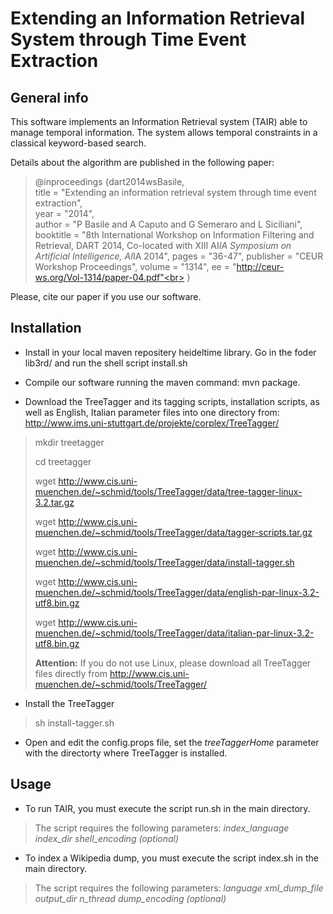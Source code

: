 Extending an Information Retrieval System through Time Event Extraction
=======================================================================

General info
------------

This software implements an Information Retrieval system (TAIR) able to manage temporal information. The system allows temporal constraints in a classical keyword-based search.

Details about the algorithm are published in the following paper:

>@inproceedings {dart2014wsBasile,<br>
>  title            = "Extending an information retrieval system through time event extraction",  
>  year             = "2014",  
>  author           = "P Basile and A Caputo and G Semeraro and L Siciliani",  
>  booktitle        = "8th International Workshop on Information Filtering and Retrieval, DART 2014, Co-located with XIII AI*IA Symposium on Artificial Intelligence, AI*IA 2014",
>  pages            = "36-47",
>  publisher        = "CEUR Workshop Proceedings",
>  volume           = "1314",
>  ee               = "http://ceur-ws.org/Vol-1314/paper-04.pdf"<br>
>}

Please, cite our paper if you use our software.

Installation
------------
+ Install in your local maven repositery heideltime library. Go in the foder lib3rd/ and run the shell script install.sh

+ Compile our software running the maven command: mvn package.

+ Download the TreeTagger and its tagging scripts, installation scripts, as well as English, Italian parameter files into one directory from: http://www.ims.uni-stuttgart.de/projekte/corplex/TreeTagger/
> mkdir treetagger 
>
> cd treetagger
>
> wget http://www.cis.uni-muenchen.de/~schmid/tools/TreeTagger/data/tree-tagger-linux-3.2.tar.gz
>
> wget http://www.cis.uni-muenchen.de/~schmid/tools/TreeTagger/data/tagger-scripts.tar.gz
>
> wget http://www.cis.uni-muenchen.de/~schmid/tools/TreeTagger/data/install-tagger.sh
>
> wget http://www.cis.uni-muenchen.de/~schmid/tools/TreeTagger/data/english-par-linux-3.2-utf8.bin.gz
>
> wget http://www.cis.uni-muenchen.de/~schmid/tools/TreeTagger/data/italian-par-linux-3.2-utf8.bin.gz
>
> **Attention:** If you do not use Linux, please download all TreeTagger files directly from http://www.cis.uni-muenchen.de/~schmid/tools/TreeTagger/

* Install the TreeTagger
> sh install-tagger.sh

* Open and edit the config.props file, set the *treeTaggerHome* parameter with the directorty where TreeTagger is installed.

Usage
-----
* To run TAIR, you must execute the script run.sh in the main directory. 
> The script requires the following parameters: *index_language* *index_dir* *shell_encoding (optional)*

* To index a Wikipedia dump, you must execute the script index.sh in the main directory.
> The script requires the following parameters: *language* *xml_dump_file* *output_dir* *n_thread* *dump_encoding (optional)*